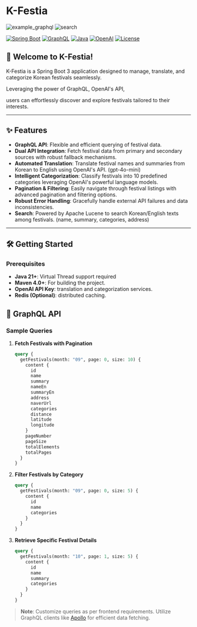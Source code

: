 # K-Festia

![example_graphql](https://github.com/user-attachments/assets/c48f0087-74fb-443e-82c6-d2d4edf144b0)
![search](https://github.com/user-attachments/assets/f2554a6c-841b-4a0e-be02-12229e02f665)

[![Spring Boot](https://img.shields.io/badge/Spring%20Boot-3.x-brightgreen)](https://spring.io/projects/spring-boot)
[![GraphQL](https://img.shields.io/badge/GraphQL-22.x-ff69b4)](https://graphql.org/)
[![Java](https://img.shields.io/badge/Java-21%2B-blue)](https://www.oracle.com/java/)
[![OpenAI](https://img.shields.io/badge/OpenAI-API-brightgreen)](https://openai.com/)
[![License](https://img.shields.io/badge/License-MIT-yellow.svg)](LICENSE)

## 🌟 Welcome to K-Festia!

K-Festia is a Spring Boot 3 application designed to manage, translate, and categorize Korean festivals seamlessly.

Leveraging the power of GraphQL, OpenAI's API,

users can effortlessly discover and explore festivals tailored to their interests.

---

## ✨ Features

- **GraphQL API**: Flexible and efficient querying of festival data.
- **Dual API Integration**: Fetch festival data from primary and secondary sources with robust fallback mechanisms.
- **Automated Translation**: Translate festival names and summaries from Korean to English using OpenAI's API. (gpt-4o-mini)
- **Intelligent Categorization**: Classify festivals into 10 predefined categories leveraging OpenAI's powerful language models.
- **Pagination & Filtering**: Easily navigate through festival listings with advanced pagination and filtering options.
- **Robust Error Handling**: Gracefully handle external API failures and data inconsistencies.
- **Search**: Powered by Apache Lucene to search Korean/English texts among festivals. (name, summary, categories, address)

---

## 🛠️ Getting Started

### Prerequisites

- **Java 21+**: Virtual Thread support required
- **Maven 4.0+**: For building the project.
- **OpenAI API Key**: translation and categorization services.
- **Redis (Optional)**: distributed caching.

## 📡 GraphQL API

### Sample Queries

1. **Fetch Festivals with Pagination**

   ```graphql
   query {
     getFestivals(month: "09", page: 0, size: 10) {
       content {
         id
         name
         summary
         nameEn
         summaryEn
         address
         naverUrl
         categories
         distance
         latitude
         longitude
       }
       pageNumber
       pageSize
       totalElements
       totalPages
     }
   }
   ```

2. **Filter Festivals by Category**

   ```graphql
   query {
     getFestivals(month: "09", page: 0, size: 5) {
       content {
         id
         name
         categories
       }
     }
   }
   ```

3. **Retrieve Specific Festival Details**

   ```graphql
   query {
     getFestivals(month: "10", page: 1, size: 5) {
       content {
         id
         name
         summary
         categories
       }
     }
   }
   ```

> **Note**: Customize queries as per frontend requirements. Utilize GraphQL clients like [Apollo](https://www.apollographql.com/) for efficient data fetching.
